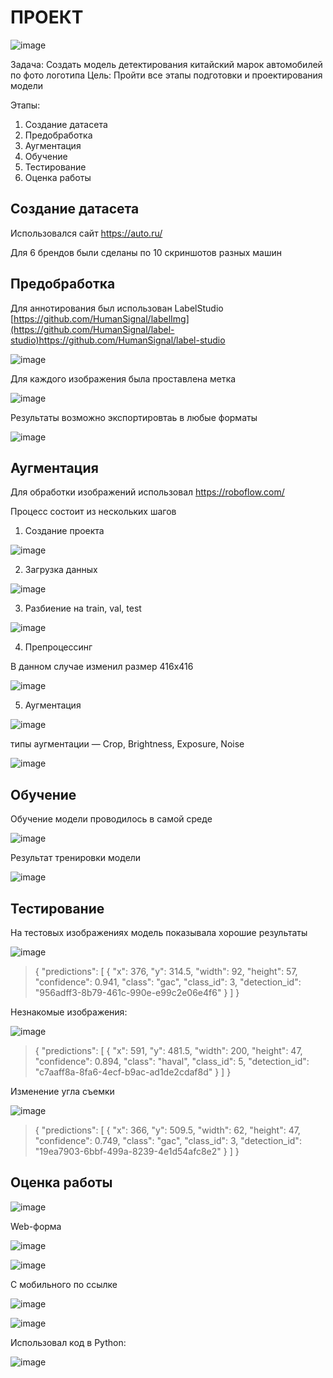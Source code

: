 # ПРОЕКТ #

![image](https://github.com/Petrowykh/belhard/assets/31277728/8287f08e-d62d-43fd-8e63-93e267ea8177)



Задача: Создать модель детектирования китайский марок автомобилей по фото логотипа
Цель: Пройти все этапы подготовки и проектирования модели

Этапы:
1. Создание датасета
2. Предобработка
3. Аугментация
4. Обучение
5. Тестирование
6. Оценка работы


## Создание датасета ##
  
Использовался сайт https://auto.ru/

Для 6 брендов были сделаны по 10 скриншотов разных машин

## Предобработка ##

Для аннотирования был использован LabelStudio [https://github.com/HumanSignal/labelImg](https://github.com/HumanSignal/label-studio)https://github.com/HumanSignal/label-studio

![image](https://github.com/Petrowykh/belhard/assets/31277728/55494a50-a0c3-46de-8ba4-980f1aaf0bca)


Для каждого изображения была проставлена метка

![image](https://github.com/Petrowykh/belhard/assets/31277728/37c2f588-1aff-490d-994b-75e24a60994c)


Результаты возможно экспортировтаь в любые форматы

![image](https://github.com/Petrowykh/belhard/assets/31277728/ba3f7460-879a-4100-8d9b-7823e3868b4b)


## Аугментация ##
Для обработки изображений использовал 
https://roboflow.com/

Процесс состоит из нескольких шагов
1. Создание проекта

![image](https://github.com/Petrowykh/belhard/assets/31277728/cd6d6afb-0b64-4093-9663-9fc12315ffdc)


2. Загрузка данных

![image](https://github.com/Petrowykh/belhard/assets/31277728/1cb9658c-85ee-4b28-98e5-7505e8edf842)


3. Разбиение на train, val, test
   
![image](https://github.com/Petrowykh/belhard/assets/31277728/8fbc4219-e0b4-4efd-be0f-7b096b4b635e)


4. Препроцессинг

В данном случае изменил размер 416х416

![image](https://github.com/Petrowykh/belhard/assets/31277728/65f62832-0dd2-4510-a382-66975421e2c4)


5. Аугментация

![image](https://github.com/Petrowykh/belhard/assets/31277728/363a45bf-1c8b-464e-8e08-d840d7aa46a5)

типы аугментации — Crop, Brightness, Exposure, Noise

![image](https://github.com/Petrowykh/belhard/assets/31277728/5afc6f53-012e-4015-9709-b878bc9ab8d3)


## Обучение ##

Обучение модели проводилось в самой среде

![image](https://github.com/Petrowykh/belhard/assets/31277728/63b14fa3-6491-413f-a824-b368767cfc7a)

Результат тренировки модели

![image](https://github.com/Petrowykh/belhard/assets/31277728/ee359314-f7ed-4d4d-bcdc-ce5331bbe928)



## Тестирование ##
На тестовых изображениях модель показывала хорошие результаты

![image](https://github.com/Petrowykh/belhard/assets/31277728/e389479f-a79c-4aea-8194-1e7fd4c8fec2)
>{
  "predictions": [
    {
      "x": 376,
      "y": 314.5,
      "width": 92,
      "height": 57,
      "confidence": 0.941,
      "class": "gac",
      "class_id": 3,
      "detection_id": "956adff3-8b79-461c-990e-e99c2e06e4f6"
    }
  ]
}

Незнакомые изображения:

![image](https://github.com/Petrowykh/belhard/assets/31277728/e483586e-daa6-4ffd-a335-23dfd1828a95)

>{
  "predictions": [
    {
      "x": 591,
      "y": 481.5,
      "width": 200,
      "height": 47,
      "confidence": 0.894,
      "class": "haval",
      "class_id": 5,
      "detection_id": "c7aaff8a-8fa6-4ecf-b9ac-ad1de2cdaf8d"
    }
  ]
}

Изменение угла съемки

![image](https://github.com/Petrowykh/belhard/assets/31277728/ffc7fb5c-85df-43b8-bc8c-5752f545e2bf)
>{
  "predictions": [
    {
      "x": 366,
      "y": 509.5,
      "width": 62,
      "height": 47,
      "confidence": 0.749,
      "class": "gac",
      "class_id": 3,
      "detection_id": "19ea7903-6bbf-499a-8239-4e1d54afc8e2"
    }
  ]
}

## Оценка работы ##

![image](https://github.com/Petrowykh/belhard/assets/31277728/3c554e57-1b40-4561-865c-3df23f91a825)

Web-форма

![image](https://github.com/Petrowykh/belhard/assets/31277728/c6f1bf59-f37c-4266-85d7-5bba78967781)

![image](https://github.com/Petrowykh/belhard/assets/31277728/64bc83ee-7c00-4170-b636-3fff3900494f)

С мобильного по ссылке

![image](https://github.com/Petrowykh/belhard/assets/31277728/9b5484bc-234f-4915-ab29-431a2f3a863f)

![image](https://github.com/Petrowykh/belhard/assets/31277728/0d30910f-1fb6-431a-b626-b4368eb3a4dc)

Использовал код в Python:

![image](https://github.com/Petrowykh/belhard/assets/31277728/a339f765-30e3-4baa-b962-76ca5ae8da33)



